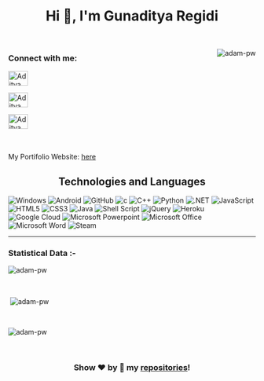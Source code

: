 
<h1 align="center">Hi 👋, I'm Gunaditya Regidi</h1>

<br>


<p><img align="right" src="https://github.com/Adam-pw/Adam-pw/blob/main/animation_500_kxa883sd.gif" alt="adam-pw" /></p>


<h3 align="left">Connect with me:</h3>
<p align="left">
  <a href="https://www.linkedin.com/in/adityabhushan001/" target="_blank"><img align="center"
      src="https://play-lh.googleusercontent.com/kMofEFLjobZy_bCuaiDogzBcUT-dz3BBbOrIEjJ-hqOabjK8ieuevGe6wlTD15QzOqw"
      alt="Aditya LinkedIn Profile" height="30" width="40" /></a> 
   
  <a href="https://www.instagram.com/me_the_aditya_bhushan/?hl=en" target="_blank"><img align="center"
      src="https://upload.wikimedia.org/wikipedia/commons/thumb/5/58/Instagram-Icon.png/800px-Instagram-Icon.png"
      alt="Aditya Insta Profile" height="30" width="40" /></a> 
  
 <a href="https://twitter.com/meAditya001" target="_blank"><img align="center"
      src="https://raw.githubusercontent.com/rahuldkjain/github-profile-readme-generator/master/src/images/icons/Social/twitter.svg"
      alt="Aditya Twitter Profile" height="30" width="40" /></a> 
</p>

<br>
<br>
My Portifolio Website: <a href="https://aditya-bhushan.netlify.app" target="_blank">here</a>
  <br>

<h2 align="center">
Technologies and Languages </h2>

![Windows](https://img.shields.io/badge/Windows-0078D6?style=flat-square&logoColor=white)
![Android](https://img.shields.io/badge/Android-3DDC84?style=flat-square&logo=android&logoColor=white)
![GitHub](https://img.shields.io/badge/-GitHub-181717?style=flat-square&logo=github)
![c](https://img.shields.io/badge/C-00599C?style=flat-square&logo=c&logoColor=white)
![C++](https://img.shields.io/badge/-C++-007ACC?style=flat-square&logo=cplusplus&logoColor=white)
![Python](https://img.shields.io/badge/Python-14354C?style=flat-square&logo=python&logoColor=white)
![.NET](https://img.shields.io/badge/.NET-5C2D91?style=flat-square&logo=.net&logoColor=white)
![JavaScript](https://img.shields.io/badge/-JavaScript-black?style=flat-square&logo=javascript)
![HTML5](https://img.shields.io/badge/HTML5-E34F26?style=flat-square&logo=html5&logoColor=white)
![CSS3](https://img.shields.io/badge/CSS3-1572B6?style=flat-square&logo=css3&logoColor=white)
![Java](https://img.shields.io/badge/-Java-007396?style=flat-square&logo=java)
![Shell Script](https://img.shields.io/badge/Shell_Script-121011?style=flat-square&logo=gnu-bash&logoColor=white)
![jQuery](https://img.shields.io/badge/jQuery-0769AD?style=flat-square&logo=jquery&logoColor=white)
![Heroku](https://img.shields.io/badge/Heroku-430098?style=flat-square&logo=heroku&logoColor=white)
![Google Cloud](https://img.shields.io/badge/Google_Cloud-4285F4?style=flat-square&logo=google-cloud&logoColor=white)
![Microsoft Powerpoint](https://img.shields.io/badge/Microsoft_PowerPoint-B7472A?style=flat-square&logo=microsoft-powerpoint&logoColor=white)
![Microsoft Office](https://img.shields.io/badge/Microsoft_Office-D83B01?style=flat-square&logo=microsoft-office&logoColor=white)
![Microsoft Word](https://img.shields.io/badge/Microsoft_Word-2B579A?style=flat-square&logo=microsoft-word&logoColor=white)
![Steam](https://img.shields.io/badge/Steam-000000?style=flat-square&logo=steam&logoColor=white) 

-------------------------------------------------------------------------------------------------------------------------------------------------------

<h3>Statistical Data :-</h3>
<p><img align="center"
    src="https://github-readme-stats.vercel.app/api/top-langs?username=Aditya-Bhushan-001&show_icons=true&locale=en&bg_color=0d1117&text_color=ffffff&layout=compact"
    alt="adam-pw" 
    bg_color=#808080/></p>

<br>

<p>&nbsp;<img align="center" src="https://github-readme-stats.vercel.app/api?username=Aditya-Bhushan-001&show_icons=true&locale=en&bg_color=0d1117&text_color=ffffff&repo=convoychat"
    alt="adam-pw" /></p>

<br>

<p><img align="center" src="https://github-readme-streak-stats.herokuapp.com/?user=Aditya-Bhushan-001&theme=dark&background=0d1117&date_format=M%20j%5B%2C%20Y%5D" alt="adam-pw" /></p>


<br>
<div align="center">
  

### Show ❤️ by 🌟 my [repositories](https://github.com/Aditya-Bhushan-001?tab=repositories)!

</div>
